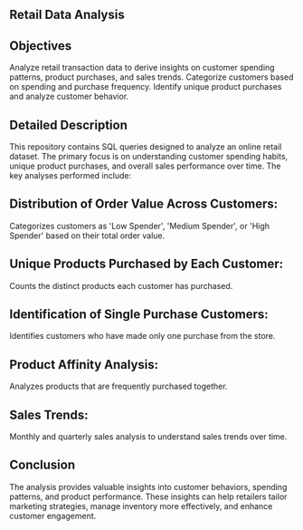 ## Retail Data Analysis
## Objectives
Analyze retail transaction data to derive insights on customer spending patterns, product purchases, and sales trends. Categorize customers based on spending and purchase frequency. 
Identify unique product purchases and analyze customer behavior.

## Detailed Description
This repository contains SQL queries designed to analyze an online retail dataset. The primary focus is on understanding customer spending habits, unique product purchases, 
and overall sales performance over time. The key analyses performed include:

## Distribution of Order Value Across Customers:
Categorizes customers as 'Low Spender', 'Medium Spender', or 'High Spender' based on their total order value.

## Unique Products Purchased by Each Customer:
Counts the distinct products each customer has purchased.

## Identification of Single Purchase Customers:
Identifies customers who have made only one purchase from the store.

## Product Affinity Analysis:
Analyzes products that are frequently purchased together.

## Sales Trends:
Monthly and quarterly sales analysis to understand sales trends over time.

## Conclusion
The analysis provides valuable insights into customer behaviors, spending patterns, and product performance. These insights can help retailers tailor marketing strategies,
manage inventory more effectively, and enhance customer engagement.
